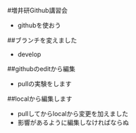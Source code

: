 #増井研Github講習会

- githubを使おう

##ブランチを変えました

- develop

##githubのeditから編集

- pullの実験をします

##localから編集します

- pullしてからlocalから変更を加えました
- 影響があるように編集しなければならぬ
